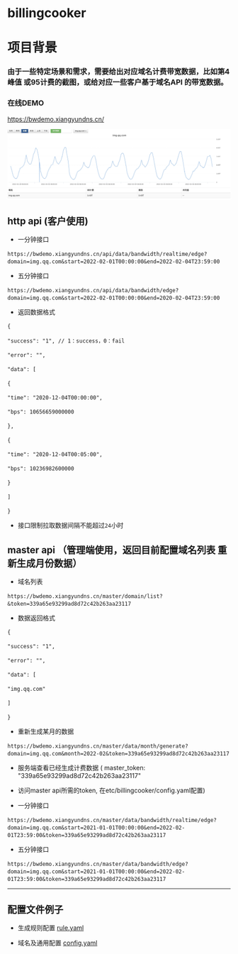 # billingcooker

# 项目背景

### 由于一些特定场景和需求，需要给出对应域名计费带宽数据，比如第4峰值 或95计费的截图，或给对应一些客户基于域名API 的带宽数据。

### 在线DEMO

https://bwdemo.xiangyundns.cn/

![](https://raw.githubusercontent.com/bytebitgo/billingcooker/main/demo.png)

## http api (客户使用)

- 一分钟接口 

`https://bwdemo.xiangyundns.cn/api/data/bandwidth/realtime/edge?domain=img.qq.com&start=2022-02-01T00:00:00&end=2022-02-04T23:59:00`

- 五分钟接口 

`https://bwdemo.xiangyundns.cn/api/data/bandwidth/edge?domain=img.qq.com&start=2022-02-01T00:00:00&end=2020-02-04T23:59:00`

- 返回数据格式 

```
{

"success": "1", // 1：success，0：fail

"error": "",

"data": [

{

"time": "2020-12-04T00:00:00",

"bps": 10656659000000

},

{

"time": "2020-12-04T00:05:00",

"bps": 10236982600000

}

]

}
```

- 接口限制拉取数据间隔不能超过`24`小时





## master api （管理端使用，返回目前配置域名列表 重新生成月份数据）

- 域名列表 

`https://bwdemo.xiangyundns.cn/master/domain/list?&token=339a65e93299ad8d72c42b263aa23117`

- 数据返回格式 

```
{

"success": "1",

"error": "",

"data": [

"img.qq.com"

]

}
```

- 重新生成某月的数据 <br>

`https://bwdemo.xiangyundns.cn/master/data/month/generate?domain=img.qq.com&month=2022-02&token=339a65e93299ad8d72c42b263aa23117`

- 服务端查看已经生成计费数据 ( master_token: "339a65e93299ad8d72c42b263aa23117" 
  
  
-  访问master api所需的token, 在etc/billingcooker/config.yaml配置)

- 一分钟接口 

`https://bwdemo.xiangyundns.cn/master/data/bandwidth/realtime/edge?domain=img.qq.com&start=2021-01-01T00:00:00&end=2022-02-01T23:59:00&token=339a65e93299ad8d72c42b263aa23117`

- 五分钟接口 

`https://bwdemo.xiangyundns.cn/master/data/bandwidth/edge?domain=img.qq.com&start=2021-01-01T00:00:00&end=2022-02-01T23:59:00&token=339a65e93299ad8d72c42b263aa23117`

___

## 配置文件例子

- 生成规则配置 [rule.yaml](rule.yaml)

- 域名及通用配置 [config.yaml](config.yaml)

